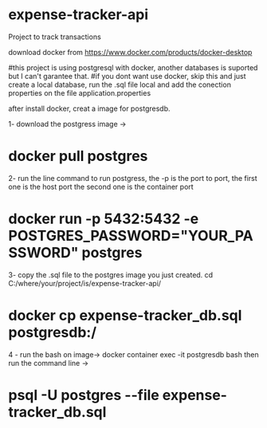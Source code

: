 # expense-tracker-api
Project to track transactions

download docker from https://www.docker.com/products/docker-desktop

#this project is using postgresql with docker, another databases is suported but I can't garantee that.
#if you dont want use docker, skip this and just create a local database, run the .sql file local and add the conection properties on the file application.properties

after install docker, creat a image for postgresdb.

1- download the postgress image -> 
# docker pull postgres

2- run the line command to run postgress, the -p is the port to port, the first one is the host port the second one is the container port

# docker run -p 5432:5432 -e POSTGRES_PASSWORD="YOUR_PASSWORD" postgres

3- copy the .sql file to the postgres image you just created.
cd C:/where/your/project/is/expense-tracker-api/
# docker cp expense-tracker_db.sql postgresdb:/

4 - run the bash on image->
docker container exec -it postgresdb bash
then run the command line -> 
# psql -U postgres --file expense-tracker_db.sql




